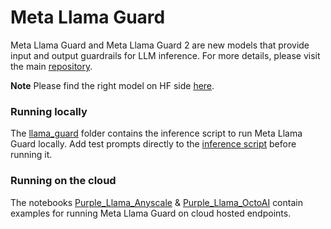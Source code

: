 # Meta Llama Guard

Meta Llama Guard and Meta Llama Guard 2 are new models that provide input and output guardrails for LLM inference. For more details, please visit the main [repository](https://github.com/facebookresearch/PurpleLlama/tree/main/Llama-Guard2).

**Note** Please find the right model on HF side [here](https://huggingface.co/meta-llama/Meta-Llama-Guard-2-8B).

### Running locally
The [llama_guard](llama_guard) folder contains the inference script to run Meta Llama Guard locally. Add test prompts directly to the [inference script](llama_guard/inference.py) before running it.

### Running on the cloud
The notebooks [Purple_Llama_Anyscale](purple_llama_anyscale.ipynb) & [Purple_Llama_OctoAI](purple_llama_octoai.ipynb) contain examples for running Meta Llama Guard on cloud hosted endpoints.
